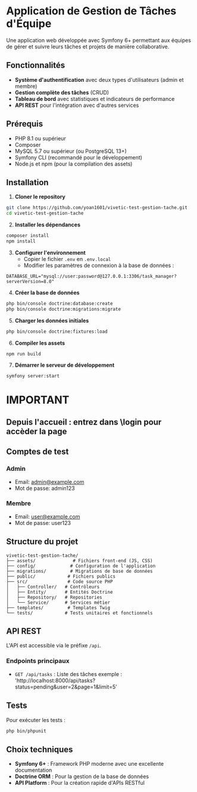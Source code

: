 # Application de Gestion de Tâches d'Équipe

Une application web développée avec Symfony 6+ permettant aux équipes de gérer et suivre leurs tâches et projets de manière collaborative.

## Fonctionnalités

- **Système d'authentification** avec deux types d'utilisateurs (admin et membre)
- **Gestion complète des tâches** (CRUD)
- **Tableau de bord** avec statistiques et indicateurs de performance
- **API REST** pour l'intégration avec d'autres services

## Prérequis

- PHP 8.1 ou supérieur
- Composer
- MySQL 5.7 ou supérieur (ou PostgreSQL 13+)
- Symfony CLI (recommandé pour le développement)
- Node.js et npm (pour la compilation des assets)

## Installation

1. **Cloner le repository**
```bash
git clone https://github.com/yoan1601/vivetic-test-gestion-tache.git
cd vivetic-test-gestion-tache
```

2. **Installer les dépendances**
```bash
composer install
npm install
```

3. **Configurer l'environnement**
   - Copier le fichier `.env` en `.env.local`
   - Modifier les paramètres de connexion à la base de données :
```
DATABASE_URL="mysql://user:password@127.0.0.1:3306/task_manager?serverVersion=8.0"
```

4. **Créer la base de données**
```bash
php bin/console doctrine:database:create
php bin/console doctrine:migrations:migrate
```

5. **Charger les données initiales**
```bash
php bin/console doctrine:fixtures:load
```

6. **Compiler les assets**
```bash
npm run build
```

7. **Démarrer le serveur de développement**
```bash
symfony server:start
```
# IMPORTANT
## Depuis l'accueil : entrez dans \login pour accèder la page 

## Comptes de test

### Admin
- Email: admin@example.com
- Mot de passe: admin123

### Membre
- Email: user@example.com
- Mot de passe: user123

## Structure du projet

```
vivetic-test-gestion-tache/
├── assets/              # Fichiers front-end (JS, CSS)
├── config/             # Configuration de l'application
├── migrations/         # Migrations de base de données
├── public/            # Fichiers publics
├── src/               # Code source PHP
│   ├── Controller/   # Contrôleurs
│   ├── Entity/       # Entités Doctrine
│   ├── Repository/   # Repositories
│   └── Service/      # Services métier
├── templates/         # Templates Twig
└── tests/            # Tests unitaires et fonctionnels
```

## API REST

L'API est accessible via le préfixe `/api`.

### Endpoints principaux

- `GET /api/tasks` : Liste des tâches
exemple : 'http://localhost:8000/api/tasks?status=pending&user=2&page=1&limit=5'

## Tests

Pour exécuter les tests :

```bash
php bin/phpunit
```

## Choix techniques

- **Symfony 6+** : Framework PHP moderne avec une excellente documentation
- **Doctrine ORM** : Pour la gestion de la base de données
- **API Platform** : Pour la création rapide d'APIs RESTful
